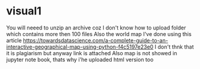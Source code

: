 # visual1
You will neeed to unzip an archive coz I don't know how to upload folder which contains more then 100 files
Also the world map I've done using this article https://towardsdatascience.com/a-complete-guide-to-an-interactive-geographical-map-using-python-f4c5197e23e0
I don't thnk that it is plagiarism but anyway link is attached
Also map is not showed in jupyter note book, thats why i'he uploaded html version too
